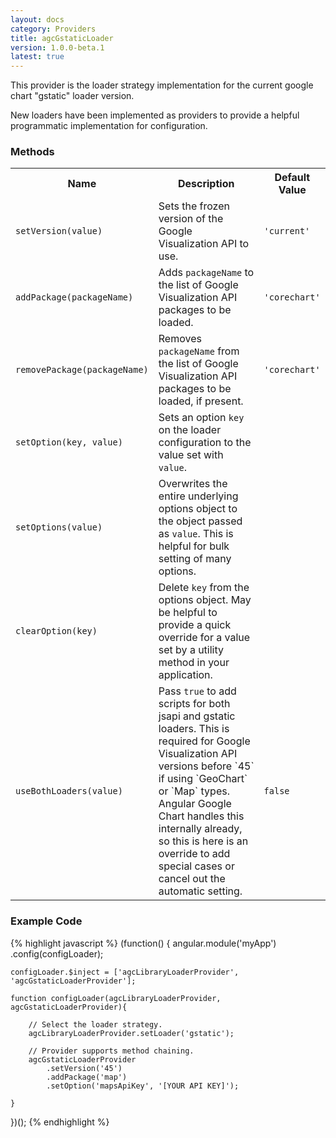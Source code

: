 ```yaml
---
layout: docs
category: Providers
title: agcGstaticLoader
version: 1.0.0-beta.1
latest: true
---
```


This provider is the loader strategy implementation for the current
google chart "gstatic" loader version.

New loaders have been implemented as providers to provide a helpful
programmatic implementation for configuration.

### Methods
<table class="table">
    <tr>
        <th>Name</th>
        <th>Description</th>
        <th>Default Value</th>
    </tr>
    <tr>
        <td><p><code>setVersion(value)</code></p></td>
        <td>Sets the frozen version of the Google Visualization API to use.</td>
        <td><p><code>'current'</code></p></td>
    </tr>
    <tr>
        <td><p><code>addPackage(packageName)</code></p></td>
        <td>Adds <code>packageName</code> to the list of Google Visualization API packages to be loaded.</td>
        <td><p><code>'corechart'</code></p></td>
    </tr>
    <tr>
        <td><p><code>removePackage(packageName)</code></p></td>
        <td>Removes <code>packageName</code> from the list of Google Visualization API packages to be loaded, if present.</td>
        <td><p><code>'corechart'</code></p></td>
    </tr>
    <tr>
        <td><p><code>setOption(key, value)</code></p></td>
        <td>Sets an option <code>key</code> on the loader configuration to the value set with <code>value</code>.</td>
        <td></td>
    </tr>
    <tr>
        <td><p><code>setOptions(value)</code></p></td>
        <td>Overwrites the entire underlying options object to the object passed as <code>value</code>. This is helpful for bulk setting of many options.</td>
        <td></td>
    </tr>
    <tr>
        <td><p><code>clearOption(key)</code></p></td>
        <td>Delete <code>key</code> from the options object. May be helpful to provide a quick override for a value set by a utility method in your application.</td>
        <td></td>
    </tr>
    <tr>
        <td><p><code>useBothLoaders(value)</code></p></td>
        <td>Pass <code>true</code> to add scripts for both jsapi and gstatic loaders. This is required for Google Visualization API versions before `45` if using `GeoChart` or `Map` types. Angular Google Chart handles this internally already, so this is here is an override to add special cases or cancel out the automatic setting.</td>
        <td><p><code>false</code></p></td>
    </tr>
</table>

### Example Code
{% highlight javascript %}
(function() {
    angular.module('myApp')
        .config(configLoader);
    
    configLoader.$inject = ['agcLibraryLoaderProvider', 'agcGstaticLoaderProvider'];
    
    function configLoader(agcLibraryLoaderProvider, agcGstaticLoaderProvider){

        // Select the loader strategy.
        agcLibraryLoaderProvider.setLoader('gstatic');

        // Provider supports method chaining.
        agcGstaticLoaderProvider
            .setVersion('45')
            .addPackage('map')
            .setOption('mapsApiKey', '[YOUR API KEY]');

    }
})();
{% endhighlight %}
